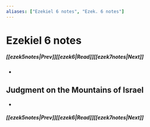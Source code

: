 ```yaml
---
aliases: ["Ezekiel 6 notes", "Ezek. 6 notes"]
---
```

# Ezekiel 6 notes
##### <span class=arrow-left></span>[[ezek5notes|Prev]]<span class=navigation-separator></span>[[ezek6|Read]]<span class=navigation-separator></span>[[ezek7notes|Next]]<span class=arrow-right></span>
- 
## Judgment on the Mountains of Israel
- 
##### <span class=arrow-left></span>[[ezek5notes|Prev]]<span class=navigation-separator></span>[[ezek6|Read]]<span class=navigation-separator></span>[[ezek7notes|Next]]<span class=arrow-right></span>